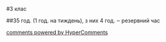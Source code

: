 <div id="hypercomments_widget" class="js-hypercomments-widget invisible"></div>


#3 клас 


##35 год. (1 год. на тиждень), з них 4 год. ‒ резервний час



<div class="js-hypercomments-container">
    <a href="http://hypercomments.com" class="hc-link" title="comments widget">comments powered by HyperComments</a>
</div>